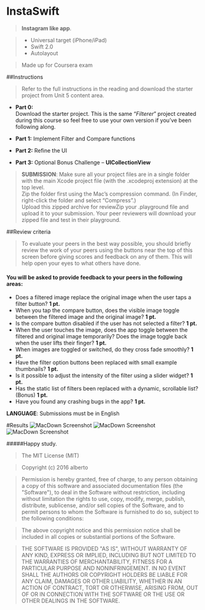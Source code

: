 # InstaSwift

> **Instagram like app**. 

> * Universal target (iPhone/iPad)
> * Swift 2.0
> * Autolayout

> Made up for Coursera exam


##Instructions
> Refer to the full instructions in the reading and download the starter project from Unit 5 content area.

* **Part 0:**  
	Download the starter project. This is the same “*Filterer*” project created during this course so feel free to use your own version if you’ve been following along.

* **Part 1:**
	Implement Filter and Compare functions

* **Part 2:**
	Refine the UI

* **Part 3:**
	Optional Bonus Challenge – **UICollectionView**

> **SUBMISSION**: Make sure all your project files are in a single folder with the main Xcode project file (with the .xcodeproj extension) at the top level.  
> Zip the folder first using the Mac’s compression command. (In Finder, right-click the folder and select “Compress”.)  
> Upload this zipped archive for reviewZip your .playground file and upload it to your submission. Your peer reviewers will download your zipped file and test in their playground.


##Review criteria
> To evaluate your peers in the best way possible, you should briefly review the work of your peers using the buttons near the top of this screen before giving scores and feedback on any of them. This will help open your eyes to what others have done.

#### You will be asked to provide feedback to your peers in the following areas:

- Does a filtered image replace the original image when the user taps a filter button? **1 pt.**
- When you tap the compare button, does the visible image toggle between the filtered image and the original image? **1 pt.**
- Is the compare button disabled if the user has not selected a filter? **1 pt.**
- When the user touches the image, does the app toggle between the filtered and original image temporarily? Does the image toggle back when the user lifts their finger? **1 pt.**
- When images are toggled or switched, do they cross fade smoothly? **1 pt.**
- Have the filter option buttons been replaced with small example thumbnails? **1 pt.**
- Is it possible to adjust the intensity of the filter using a slider widget? **1 pt.**
- Has the static list of filters been replaced with a dynamic, scrollable list? (Bonus) **1 pt.**
- Have you found any crashing bugs in the app? **1 pt.**

**LANGUAGE**: Submissions must be in English

#Results
![MacDown Screenshot](https://raw.githubusercontent.com/elpsk/InstaSwift/master/InstaSwift_ss-00.png)
![MacDown Screenshot](https://raw.githubusercontent.com/elpsk/InstaSwift/master/InstaSwift_ss-01.png)
![MacDown Screenshot](https://raw.githubusercontent.com/elpsk/InstaSwift/master/InstaSwift_ss-02.png)

#####Happy study.


> The MIT License (MIT)

> Copyright (c) 2016 alberto

> Permission is hereby granted, free of charge, to any person obtaining a copy
of this software and associated documentation files (the "Software"), to deal
in the Software without restriction, including without limitation the rights
to use, copy, modify, merge, publish, distribute, sublicense, and/or sell
copies of the Software, and to permit persons to whom the Software is
furnished to do so, subject to the following conditions:

> The above copyright notice and this permission notice shall be included in all
copies or substantial portions of the Software.

> THE SOFTWARE IS PROVIDED "AS IS", WITHOUT WARRANTY OF ANY KIND, EXPRESS OR
IMPLIED, INCLUDING BUT NOT LIMITED TO THE WARRANTIES OF MERCHANTABILITY,
FITNESS FOR A PARTICULAR PURPOSE AND NONINFRINGEMENT. IN NO EVENT SHALL THE
AUTHORS OR COPYRIGHT HOLDERS BE LIABLE FOR ANY CLAIM, DAMAGES OR OTHER
LIABILITY, WHETHER IN AN ACTION OF CONTRACT, TORT OR OTHERWISE, ARISING FROM,
OUT OF OR IN CONNECTION WITH THE SOFTWARE OR THE USE OR OTHER DEALINGS IN THE
SOFTWARE.
